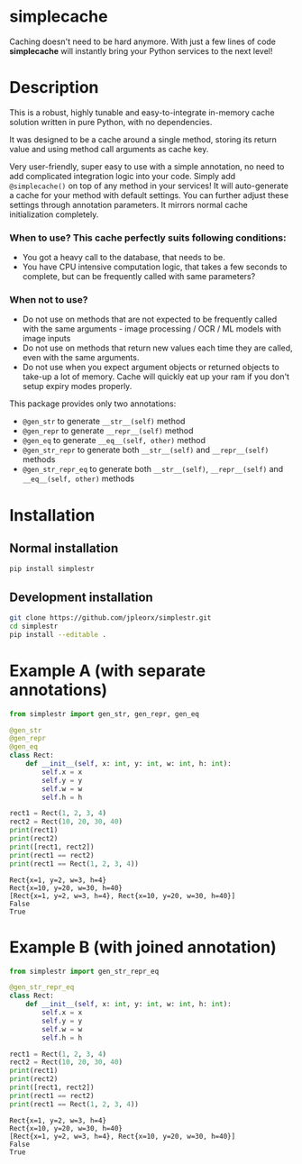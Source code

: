 # simplecache
Caching doesn't need to be hard anymore. With just a few lines of code **simplecache** will instantly bring your Python services to the next level!

# Description
This is a robust, highly tunable and easy-to-integrate in-memory cache solution written in pure Python, with no dependencies.

It was designed to be a cache around a single method, storing its return value and using method call arguments as cache key.

Very user-friendly, super easy to use with a simple annotation, no need to add complicated integration logic into your code. Simply add `@simplecache()` on top of any method in your services! It will auto-generate a cache for your method with default settings. You can further adjust these settings through annotation parameters. It mirrors normal cache initialization completely.

### When to use? This cache perfectly suits following conditions:
- You got a heavy call to the database, that needs to be.
- You have CPU intensive computation logic, that takes a few seconds to complete, but can be frequently called with same parameters?

### When not to use?
- Do not use on methods that are not expected to be frequently called with the same arguments - image processing / OCR / ML models with image inputs
- Do not use on methods that return new values each time they are called, even with the same arguments.
- Do not use when you expect argument objects or returned objects to take-up a lot of memory. Cache will quickly eat up your ram if you don't setup expiry modes properly. 


This package provides only two annotations:
- `@gen_str` to generate `__str__(self)` method
- `@gen_repr` to generate `__repr__(self)` method
- `@gen_eq` to generate `__eq__(self, other)` method 
- `@gen_str_repr` to generate both `__str__(self)` and `__repr__(self)` methods
- `@gen_str_repr_eq` to generate both `__str__(self)`, `__repr__(self)` and `__eq__(self, other)` methods

# Installation
 
## Normal installation

```bash
pip install simplestr
```

## Development installation

```bash
git clone https://github.com/jpleorx/simplestr.git
cd simplestr
pip install --editable .
```

# Example A (with separate annotations)
```python
from simplestr import gen_str, gen_repr, gen_eq

@gen_str
@gen_repr
@gen_eq
class Rect:
    def __init__(self, x: int, y: int, w: int, h: int):
        self.x = x
        self.y = y
        self.w = w
        self.h = h

rect1 = Rect(1, 2, 3, 4)
rect2 = Rect(10, 20, 30, 40)
print(rect1)
print(rect2)
print([rect1, rect2])
print(rect1 == rect2)
print(rect1 == Rect(1, 2, 3, 4))
```

```
Rect{x=1, y=2, w=3, h=4}
Rect{x=10, y=20, w=30, h=40}
[Rect{x=1, y=2, w=3, h=4}, Rect{x=10, y=20, w=30, h=40}]
False
True
```

# Example B (with joined annotation)
```python
from simplestr import gen_str_repr_eq

@gen_str_repr_eq
class Rect:
    def __init__(self, x: int, y: int, w: int, h: int):
        self.x = x
        self.y = y
        self.w = w
        self.h = h

rect1 = Rect(1, 2, 3, 4)
rect2 = Rect(10, 20, 30, 40)
print(rect1)
print(rect2)
print([rect1, rect2])
print(rect1 == rect2)
print(rect1 == Rect(1, 2, 3, 4))
```

```
Rect{x=1, y=2, w=3, h=4}
Rect{x=10, y=20, w=30, h=40}
[Rect{x=1, y=2, w=3, h=4}, Rect{x=10, y=20, w=30, h=40}]
False
True
```